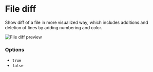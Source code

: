 # File diff

Show diff of a file in more visualized way, which includes additions and deletion of lines by adding numbering and color.

![File diff preview](/images/file-diff.png)

### Options

- `true`
- `false`
